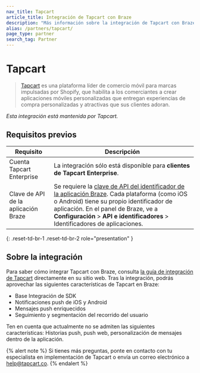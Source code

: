 ```yaml
---
nav_title: Tapcart
article_title: Integración de Tapcart con Braze
description: "Más información sobre la integración de Tapcart con Braze."
alias: /partners/tapcart/
page_type: partner
search_tag: Partner
---
```


# Tapcart

> [Tapcart](https://www.tapcart.com/) es una plataforma líder de comercio móvil para marcas impulsadas por Shopify, que habilita a los comerciantes a crear aplicaciones móviles personalizadas que entregan experiencias de compra personalizadas y atractivas que sus clientes adoran.

_Esta integración está mantenida por Tapcart._

## Requisitos previos

| Requisito              | Descripción                                                                                                                                         |
|--------------------------|-----------------------------------------------------------------------------------------------------------------------------------------------------|
| Cuenta Tapcart Enterprise | La integración sólo está disponible para **clientes de Tapcart Enterprise**.                                                                              |
| Clave de API de la aplicación Braze         | Se requiere la [clave de API del identificador de la aplicación Braze](https://www.braze.com/docs/api/identifier_types). Cada plataforma (como iOS o Android) tiene su propio identificador de aplicación. En el panel de Braze, ve a **Configuración** > **API e identificadores** > Identificadores de aplicaciones. |
{: .reset-td-br-1 .reset-td-br-2 role="presentation" }

## Sobre la integración

Para saber cómo integrar Tapcart con Braze, consulta [la guía de integración de Tapcart](https://help.tapcart.com/hc/en-us/articles/36413383526675-Braze-Integration) directamente en su sitio web. Tras la integración, podrás aprovechar las siguientes características de Tapcart en Braze:

- Base Integración de SDK
- Notificaciones push de iOS y Android
- Mensajes push enriquecidos
- Seguimiento y segmentación del recorrido del usuario

Ten en cuenta que actualmente no se admiten las siguientes características: Historias push, push web, personalización de mensajes dentro de la aplicación.

{% alert note %}
Si tienes más preguntas, ponte en contacto con tu especialista en implementación de Tapcart o envía un correo electrónico a [help@tapcart.co](mailto:help@tapcart.co).
{% endalert %}
